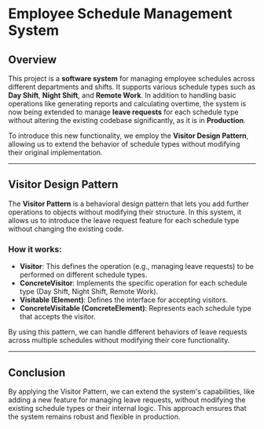 # Employee Schedule Management System

## Overview

This project is a **software system** for managing employee schedules across different departments and shifts. It supports various schedule types such as **Day Shift**, **Night Shift**, and **Remote Work**. In addition to handling basic operations like generating reports and calculating overtime, the system is now being extended to manage **leave requests** for each schedule type without altering the existing codebase significantly, as it is in **Production**.

To introduce this new functionality, we employ the **Visitor Design Pattern**, allowing us to extend the behavior of schedule types without modifying their original implementation.

---

## Visitor Design Pattern

The **Visitor Pattern** is a behavioral design pattern that lets you add further operations to objects without modifying their structure. In this system, it allows us to introduce the leave request feature for each schedule type without changing the existing code. 

### How it works:

- **Visitor**: This defines the operation (e.g., managing leave requests) to be performed on different schedule types.
- **ConcreteVisitor**: Implements the specific operation for each schedule type (Day Shift, Night Shift, Remote Work).
- **Visitable (Element)**: Defines the interface for accepting visitors.
- **ConcreteVisitable (ConcreteElement)**: Represents each schedule type that accepts the visitor.

By using this pattern, we can handle different behaviors of leave requests across multiple schedules without modifying their core functionality.

---

## Conclusion
By applying the Visitor Pattern, we can extend the system's capabilities, like adding a new feature for managing leave requests, without modifying the existing schedule types or their internal logic. 
This approach ensures that the system remains robust and flexible in production.